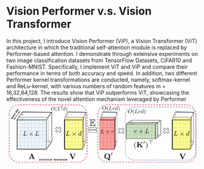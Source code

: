 # Vision Performer v.s. Vision Transformer
In this project, I introduce Vision Performer (ViP), a Vision Transformer (ViT) architecture in which the traditional self-attention module is replaced by Performer-based attention. I demonstrate through extensive experiments on two image classification datasets from TensorFlow Datasets, CiFAR10 and Fashion-MNIST. Specifically, I implement ViT and ViP and compare their performance in terms of both accuracy and speed. In addition, two different Performer kernel transformations are conducted, namely, softmax-kernel and ReLu-kernel, with various numbers of random features m = 16,32,64,128. The results show that ViP outperforms ViT, showcasing the effectiveness of the novel attention mechanism leveraged by Performer
![My Image](images\performer.png)
